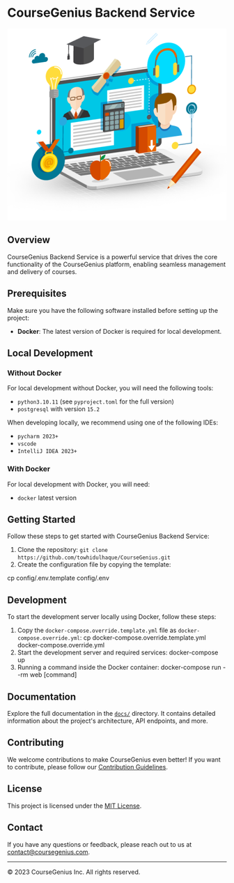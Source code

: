 # CourseGenius Backend Service

![CourseGenius Logo](CourseGenius.png)

## Overview

CourseGenius Backend Service is a powerful service that drives the core functionality of the CourseGenius platform, enabling seamless management and delivery of courses.

## Prerequisites

Make sure you have the following software installed before setting up the project:

- **Docker**: The latest version of Docker is required for local development.

## Local Development

### Without Docker

For local development without Docker, you will need the following tools:

- `python3.10.11` (see `pyproject.toml` for the full version)
- `postgresql` with version `15.2`

When developing locally, we recommend using one of the following IDEs:

- `pycharm 2023+`
- `vscode`
- `IntelliJ IDEA 2023+`

### With Docker

For local development with Docker, you will need:

- `docker` latest version

## Getting Started

Follow these steps to get started with CourseGenius Backend Service:

1. Clone the repository: `git clone https://github.com/towhidulhaque/CourseGenius.git`
2. Create the configuration file by copying the template:

cp config/.env.template config/.env

## Development

To start the development server locally using Docker, follow these steps:

1. Copy the `docker-compose.override.template.yml` file as `docker-compose.override.yml`:
   cp docker-compose.override.template.yml docker-compose.override.yml
2. Start the development server and required services:
   docker-compose up
3. Running a command inside the Docker container:
   docker-compose run --rm web [command]

## Documentation

Explore the full documentation in the [`docs/`](docs) directory. It contains detailed information about the project's architecture, API endpoints, and more.

## Contributing

We welcome contributions to make CourseGenius even better! If you want to contribute, please follow our [Contribution Guidelines](CONTRIBUTING.md).

## License

This project is licensed under the [MIT License](LICENSE).

## Contact

If you have any questions or feedback, please reach out to us at [contact@coursegenius.com](mailto:contact@coursegenius.com).

---
© 2023 CourseGenius Inc. All rights reserved.
